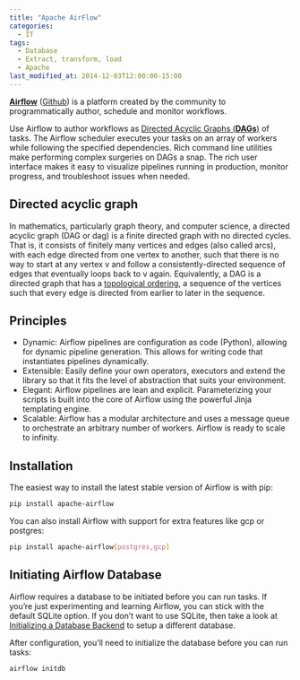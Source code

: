 ```yaml
---
title: "Apache AirFlow"
categories:
  - IT
tags:
  - Database
  - Extract, transform, load
  - Apache
last_modified_at: 2014-12-03T12:00:00-15:00
---
```


**[Airflow](https://airflow.apache.org/)** ([Github](https://github.com/apache/airflow)) is a platform created by the community to programmatically author, schedule and monitor workflows.

Use Airflow to author workflows as [Directed Acyclic Graphs (**DAGs**)](https://en.wikipedia.org/wiki/Directed_acyclic_graph) of tasks. The Airflow scheduler executes your tasks on an array of workers while following the specified dependencies. Rich command line utilities make performing complex surgeries on DAGs a snap. The rich user interface makes it easy to visualize pipelines running in production, monitor progress, and troubleshoot issues when needed.

## Directed acyclic graph

In mathematics, particularly graph theory, and computer science, a directed acyclic graph (DAG or dag) is a finite directed graph with no directed cycles. That is, it consists of finitely many vertices and edges (also called arcs), with each edge directed from one vertex to another, such that there is no way to start at any vertex v and follow a consistently-directed sequence of edges that eventually loops back to v again. Equivalently, a DAG is a directed graph that has a [topological ordering](https://en.wikipedia.org/wiki/Topological_sorting), a sequence of the vertices such that every edge is directed from earlier to later in the sequence. 

## Principles

- Dynamic: Airflow pipelines are configuration as code (Python), allowing for dynamic pipeline generation. This allows for writing code that instantiates pipelines dynamically.
- Extensible: Easily define your own operators, executors and extend the library so that it fits the level of abstraction that suits your environment.
- Elegant: Airflow pipelines are lean and explicit. Parameterizing your scripts is built into the core of Airflow using the powerful Jinja templating engine.
- Scalable: Airflow has a modular architecture and uses a message queue to orchestrate an arbitrary number of workers. Airflow is ready to scale to infinity.

## Installation

The easiest way to install the latest stable version of Airflow is with pip:

```bash
pip install apache-airflow
```

You can also install Airflow with support for extra features like gcp or postgres:

```bash
pip install apache-airflow[postgres,gcp]
```


## Initiating Airflow Database

Airflow requires a database to be initiated before you can run tasks. If you’re just experimenting and learning Airflow, you can stick with the default SQLite option. If you don’t want to use SQLite, then take a look at [Initializing a Database Backend](https://airflow.apache.org/docs/stable/howto/initialize-database.html) to setup a different database.

After configuration, you’ll need to initialize the database before you can run tasks:

```bash
airflow initdb
```

